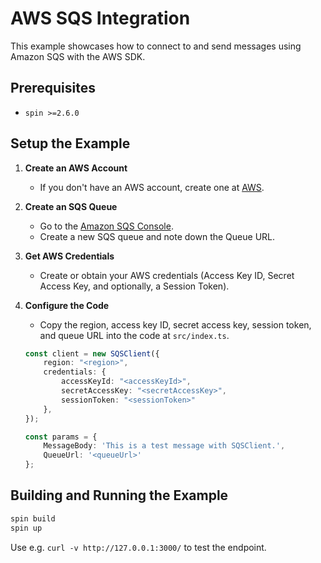 # AWS SQS Integration

This example showcases how to connect to and send messages using Amazon SQS with the AWS SDK.

## Prerequisites
- `spin >=2.6.0`

## Setup the Example

1. **Create an AWS Account**
   - If you don't have an AWS account, create one at [AWS](https://aws.amazon.com/).

2. **Create an SQS Queue**
   - Go to the [Amazon SQS Console](https://console.aws.amazon.com/sqs/).
   - Create a new SQS queue and note down the Queue URL.

3. **Get AWS Credentials**
   - Create or obtain your AWS credentials (Access Key ID, Secret Access Key, and optionally, a Session Token).

4. **Configure the Code**
   - Copy the region, access key ID, secret access key, session token, and queue URL into the code at `src/index.ts`.

   ```typescript
   const client = new SQSClient({
       region: "<region>",
       credentials: {
           accessKeyId: "<accessKeyId>",
           secretAccessKey: "<secretAccessKey>",
           sessionToken: "<sessionToken>"
       },
   });

   const params = {
       MessageBody: 'This is a test message with SQSClient.',
       QueueUrl: '<queueUrl>'
   };

## Building and Running the Example

```bash
spin build
spin up
```

Use e.g. `curl -v http://127.0.0.1:3000/` to test the endpoint.
